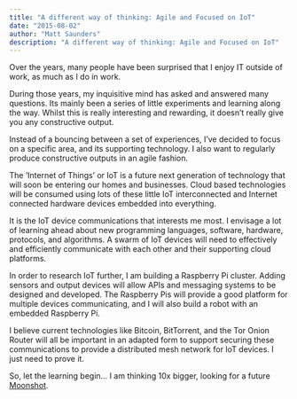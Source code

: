 ```yaml
---
title: "A different way of thinking: Agile and Focused on IoT"
date: "2015-08-02"
author: "Matt Saunders"
description: "A different way of thinking: Agile and Focused on IoT"
---
```


Over the years, many people have been surprised that I enjoy IT outside of work, as much as I do in work.

During those years, my inquisitive mind has asked and answered many questions. Its mainly been a series of little experiments and learning along the way. Whilst this is really interesting and rewarding, it doesn’t really give you any constructive output.

Instead of a bouncing between a set of experiences, I’ve decided to focus on a specific area, and its supporting technology. I also want to regularly produce constructive outputs in an agile fashion.

The ‘Internet of Things’ or IoT is a future next generation of technology that will soon be entering our homes and businesses. Cloud based technologies will be consumed using lots of these little IoT interconnected and Internet connected hardware devices embedded into everything.

It is the IoT device communications that interests me most. I envisage a lot of learning ahead about new programming languages, software, hardware, protocols, and algorithms. A swarm of IoT devices will need to effectively and efficiently communicate with each other and their supporting cloud platforms.

In order to research IoT further, I am building a Raspberry Pi cluster. Adding sensors and output devices will allow APIs and messaging systems to be designed and developed. The Raspberry Pis will provide a good platform for multiple devices communicating, and I will also build a robot with an embedded Raspberry Pi.

I believe current technologies like Bitcoin, BitTorrent, and the Tor Onion Router will all be important in an adapted form to support securing these communications to provide a distributed mesh network for IoT devices. I just need to prove it.

So, let the learning begin… I am thinking 10x bigger, looking for a future [Moonshot](http://www.wired.com/2013/02/moonshots-matter-heres-how-to-make-them-happen/).  
